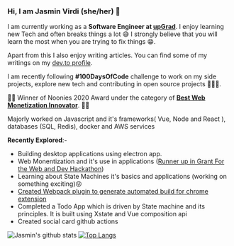 ### Hi, I am Jasmin Virdi (she/her) 🌸

<!--
**Jasmin2895/Jasmin2895** is a ✨ _special_ ✨ repository because its `README.md` (this file) appears on your GitHub profile.

Here are some ideas to get you started:

- 🔭 I’m currently working on ...
- 🌱 I’m currently learning ...
- 👯 I’m looking to collaborate on ...
- 🤔 I’m looking for help with ...
- 💬 Ask me about ...
- 📫 How to reach me: ...
- 😄 Pronouns: ...
- ⚡ Fun fact: ...
-->

I am currently working as a **Software Engineer at [upGrad](https://www.upgrad.com/)**. I enjoy learning new Tech and often breaks things a lot 😅
I strongly believe that you will learn the most when you are trying to fix things 😁. 

Apart from this I also enjoy writing articles. You can find some of my writings on my [dev.to profile](https://dev.to/jasmin).

I am recently following **#100DaysOfCode** challenge to work on my side projects, explore new tech and contributing in open source projects 👩🏻‍💻.

🦄🦄  Winner of Noonies 2020 Award under the category of [**Best Web Monetization Innovator**](https://hackernoon.com/2020-noonies-awards-official-winners-of-the-internet-finally-declared-wmdx3tgv). 🦄🦄

Majorly worked on Javascript and it's frameworks( Vue, Node and React ), databases (SQL, Redis), docker and AWS services


**Recently Explored**:-
* Building desktop applications using electron app.
* Web Monentization and it's use in applications ([Runner up in Grant For the Web and Dev Hackathon](https://dev.to/devteam/announcing-the-grant-for-the-web-x-dev-hackathon-winners-1nl4))
* Learning about State Machines it's basics and applications (working on something exciting)😜
* [Created Webpack plugin to generate automated build for chrome extension](https://www.npmjs.com/package/extension-build-webpack-plugin)
* Completed a Todo App which is driven by State machine and its principles. It is built using Xstate and Vue composition api
* Created social card github actions


![Jasmin's github stats](https://github-readme-stats.vercel.app/api?username=Jasmin2895&show_icons=true&theme=dracula) [![Top Langs](https://github-readme-stats.vercel.app/api/top-langs/?username=Jasmin2895&theme=dracula)](https://github.com/anuraghazra/github-readme-stats)


